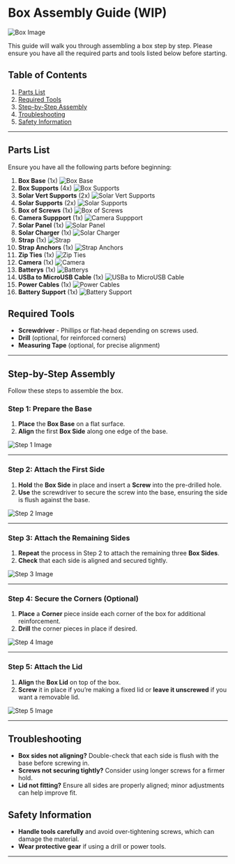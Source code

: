 # Box Assembly Guide (WIP)

![Box Image](https://github.com/Ageless1980/Box-Construction-Step-by-step/blob/main/Pics/finished%20box.jpg)<!-- Optional: Image of completed box -->

This guide will walk you through assembling a box step by step. Please ensure you have all the required parts and tools listed below before starting.

## Table of Contents

1. [Parts List](#parts-list)
2. [Required Tools](#required-tools)
3. [Step-by-Step Assembly](#step-by-step-assembly)
4. [Troubleshooting](#troubleshooting)
5. [Safety Information](#safety-information)

---

## Parts List

Ensure you have all the following parts before beginning:

1. **Box Base** (1x) ![Box Base](images/box_base.png)
2. **Box Supports** (4x) ![Box Supports](images/box_sides.png)
3. **Solar Vert Supports** (2x) ![Solar Vert Supports](images/box_lid.png)
4. **Solar Supports** (2x) ![Solar Supports](images/screws.png)
5. **Box of Screws** (1x) ![Box of Screws](images/corners.png)
6. **Camera Suppport** (1x) ![Camera Suppport](images/corners.png)
7. **Solar Panel** (1x) ![Solar Panel](images/corners.png)
8. **Solar Charger** (1x) ![Solar Charger](images/corners.png)
9. **Strap** (1x) ![Strap](images/corners.png)
10. **Strap Anchors** (1x) ![Strap Anchors](images/corners.png)
11. **Zip Ties** (1x) ![Zip Ties](images/corners.png)
12. **Camera** (1x) ![Camera](images/corners.png)
13. **Batterys** (1x) ![Batterys](images/corners.png)
14. **USBa to MicroUSB Cable** (1x) ![USBa to MicroUSB Cable](images/corners.png)
15. **Power Cables** (1x) ![Power Cables](images/corners.png)
16. **Battery Support** (1x) ![Battery Support](images/corners.png)

## Required Tools

- **Screwdriver** - Phillips or flat-head depending on screws used.
- **Drill** (optional, for reinforced corners)
- **Measuring Tape** (optional, for precise alignment)

---

## Step-by-Step Assembly

Follow these steps to assemble the box.

### Step 1: Prepare the Base

1. **Place** the **Box Base** on a flat surface.
2. **Align** the first **Box Side** along one edge of the base.

![Step 1 Image](images/step1.png)

---

### Step 2: Attach the First Side

1. **Hold** the **Box Side** in place and insert a **Screw** into the pre-drilled hole.
2. **Use** the screwdriver to secure the screw into the base, ensuring the side is flush against the base.

![Step 2 Image](images/step2.png)

---

### Step 3: Attach the Remaining Sides

1. **Repeat** the process in Step 2 to attach the remaining three **Box Sides**.
2. **Check** that each side is aligned and secured tightly.

![Step 3 Image](images/step3.png)

---

### Step 4: Secure the Corners (Optional)

1. **Place** a **Corner** piece inside each corner of the box for additional reinforcement.
2. **Drill** the corner pieces in place if desired.

![Step 4 Image](images/step4.png)

---

### Step 5: Attach the Lid

1. **Align** the **Box Lid** on top of the box.
2. **Screw** it in place if you’re making a fixed lid or **leave it unscrewed** if you want a removable lid.

![Step 5 Image](images/step5.png)

---

## Troubleshooting

- **Box sides not aligning?** Double-check that each side is flush with the base before screwing in.
- **Screws not securing tightly?** Consider using longer screws for a firmer hold.
- **Lid not fitting?** Ensure all sides are properly aligned; minor adjustments can help improve fit.

## Safety Information

- **Handle tools carefully** and avoid over-tightening screws, which can damage the material.
- **Wear protective gear** if using a drill or power tools.
  
---
